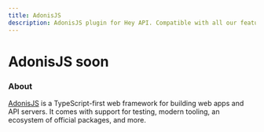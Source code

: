 ```yaml
---
title: AdonisJS
description: AdonisJS plugin for Hey API. Compatible with all our features.
---
```


# AdonisJS <span data-soon>soon</span>

<FeatureStatus issueNumber=2364 name="AdonisJS" />

### About

[AdonisJS](https://adonisjs.com) is a TypeScript-first web framework for building web apps and API servers. It comes with support for testing, modern tooling, an ecosystem of official packages, and more.

<!--@include: ../../partials/sponsors.md-->

